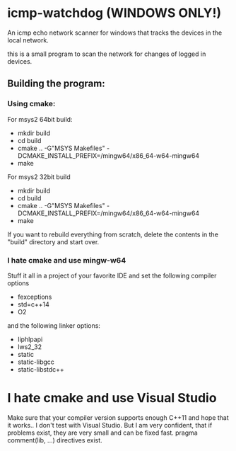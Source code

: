 # icmp-watchdog (WINDOWS ONLY!)
An icmp echo network scanner for windows that tracks the devices in the local network.

this is a small program to scan the network for changes of logged in devices.

## Building the program:

### Using cmake:
For msys2 64bit build: 
- mkdir build
- cd build
- cmake .. -G"MSYS Makefiles" -DCMAKE_INSTALL_PREFIX=/mingw64/x86_64-w64-mingw64
- make
  
For msys2 32bit build
- mkdir build
- cd build
- cmake .. -G"MSYS Makefiles" -DCMAKE_INSTALL_PREFIX=/mingw64/x86_64-w64-mingw64
- make

If you want to rebuild everything from scratch, delete the contents in the "build" directory and start over.
  
### I hate cmake and use mingw-w64

Stuff it all in a project of your favorite IDE and set the following compiler options
- fexceptions
- std=c++14
- O2

and the following linker options:
- liphlpapi 
- lws2_32 
- static
- static-libgcc 
- static-libstdc++  
 
# I hate cmake and use Visual Studio

Make sure that your compiler version supports enough C++11 and hope that it works.. I don't test with Visual Studio. But I am very confident, that if problems exist, they are very small and can be fixed fast.
pragma comment(lib, ...) directives exist.

